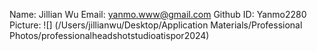 
Name: Jillian Wu
Email: yanmo.www@gmail.com
Github ID: Yanmo2280
Picture:  ![] (/Users/jillianwu/Desktop/Application Materials/Professional Photos/professionalheadshotstudioatispor2024)

